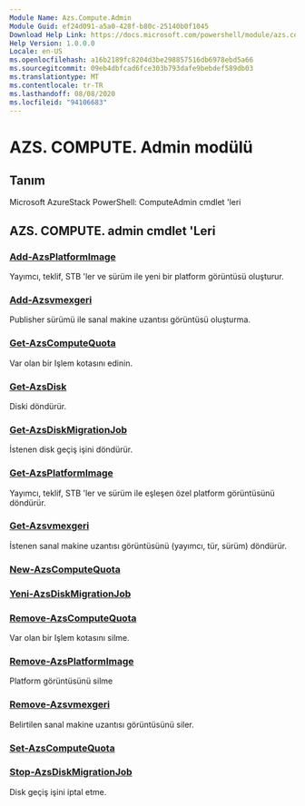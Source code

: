 ```yaml
---
Module Name: Azs.Compute.Admin
Module Guid: ef24d091-a5a0-428f-b80c-25140b0f1045
Download Help Link: https://docs.microsoft.com/powershell/module/azs.compute.admin
Help Version: 1.0.0.0
Locale: en-US
ms.openlocfilehash: a16b2189fc8204d3be298857516db6978ebd5a66
ms.sourcegitcommit: 09eb4dbfcad6fce303b793dafe9bebdef589db03
ms.translationtype: MT
ms.contentlocale: tr-TR
ms.lasthandoff: 08/08/2020
ms.locfileid: "94106683"
---
```

# AZS. COMPUTE. Admin modülü
## Tanım
Microsoft AzureStack PowerShell: ComputeAdmin cmdlet 'leri

## AZS. COMPUTE. admin cmdlet 'Leri
### [Add-AzsPlatformImage](Add-AzsPlatformImage.md)
Yayımcı, teklif, STB 'ler ve sürüm ile yeni bir platform görüntüsü oluşturur.

### [Add-Azsvmexgeri](Add-AzsVMExtension.md)
Publisher sürümü ile sanal makine uzantısı görüntüsü oluşturma.

### [Get-AzsComputeQuota](Get-AzsComputeQuota.md)
Var olan bir Işlem kotasını edinin.

### [Get-AzsDisk](Get-AzsDisk.md)
Diski döndürür.

### [Get-AzsDiskMigrationJob](Get-AzsDiskMigrationJob.md)
İstenen disk geçiş işini döndürür.

### [Get-AzsPlatformImage](Get-AzsPlatformImage.md)
Yayımcı, teklif, STB 'ler ve sürüm ile eşleşen özel platform görüntüsünü döndürür.

### [Get-Azsvmexgeri](Get-AzsVMExtension.md)
İstenen sanal makine uzantısı görüntüsünü (yayımcı, tür, sürüm) döndürür.

### [New-AzsComputeQuota](New-AzsComputeQuota.md)


### [Yeni-AzsDiskMigrationJob](New-AzsDiskMigrationJob.md)


### [Remove-AzsComputeQuota](Remove-AzsComputeQuota.md)
Var olan bir Işlem kotasını silme.

### [Remove-AzsPlatformImage](Remove-AzsPlatformImage.md)
Platform görüntüsünü silme

### [Remove-Azsvmexgeri](Remove-AzsVMExtension.md)
Belirtilen sanal makine uzantısı görüntüsünü siler.

### [Set-AzsComputeQuota](Set-AzsComputeQuota.md)


### [Stop-AzsDiskMigrationJob](Stop-AzsDiskMigrationJob.md)
Disk geçiş işini iptal etme.

